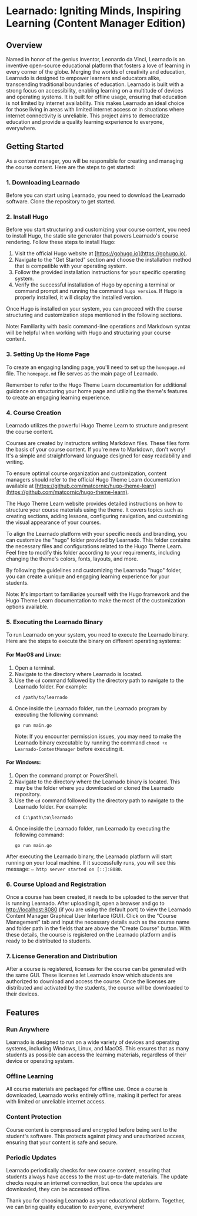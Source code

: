 # Learnado: Igniting Minds, Inspiring Learning (Content Manager Edition)

## Overview

Named in honor of the genius inventor, Leonardo da Vinci, Learnado is an inventive open-source educational platform that fosters a love of learning in every corner of the globe. Merging the worlds of creativity and education, Learnado is designed to empower learners and educators alike, transcending traditional boundaries of education. Learnado is built with a strong focus on accessibility, enabling learning on a multitude of devices and operating systems. It is built for offline usage, ensuring that education is not limited by internet availability. This makes Learnado an ideal choice for those living in areas with limited internet access or in situations where internet connectivity is unreliable. This project aims to democratize education and provide a quality learning experience to everyone, everywhere.

## Getting Started

As a content manager, you will be responsible for creating and managing the course content. Here are the steps to get started:

### 1. Downloading Learnado

Before you can start using Learnado, you need to download the Learnado software. Clone the repository to get started.

### 2. Install Hugo

Before you start structuring and customizing your course content, you need to install Hugo, the static site generator that powers Learnado's course rendering. Follow these steps to install Hugo:

1. Visit the official Hugo website at [https://gohugo.io](https://gohugo.io).
2. Navigate to the "Get Started" section and choose the installation method that is compatible with your operating system.
3. Follow the provided installation instructions for your specific operating system.
4. Verify the successful installation of Hugo by opening a terminal or command prompt and running the command `hugo version`. If Hugo is properly installed, it will display the installed version.

Once Hugo is installed on your system, you can proceed with the course structuring and customization steps mentioned in the following sections.

Note: Familiarity with basic command-line operations and Markdown syntax will be helpful when working with Hugo and structuring your course content.

### 3. Setting Up the Home Page

To create an engaging landing page, you'll need to set up the `homepage.md` file. The `homepage.md` file serves as the main page of Learnado.

Remember to refer to the Hugo Theme Learn documentation for additional guidance on structuring your home page and utilizing the theme's features to create an engaging learning experience.

### 4. Course Creation

Learnado utilizes the powerful Hugo Theme Learn to structure and present the course content. 

Courses are created by instructors writing Markdown files. These files form the basis of your course content. If you're new to Markdown, don't worry! It's a simple and straightforward language designed for easy readability and writing.

To ensure optimal course organization and customization, content managers should refer to the official Hugo Theme Learn documentation available at [https://github.com/matcornic/hugo-theme-learn](https://github.com/matcornic/hugo-theme-learn).

The Hugo Theme Learn website provides detailed instructions on how to structure your course materials using the theme. It covers topics such as creating sections, adding lessons, configuring navigation, and customizing the visual appearance of your courses.

To align the Learnado platform with your specific needs and branding, you can customize the "hugo" folder provided by Learnado. This folder contains the necessary files and configurations related to the Hugo Theme Learn. Feel free to modify this folder according to your requirements, including changing the theme's colors, fonts, layouts, and more.

By following the guidelines and customizing the Learnado "hugo" folder, you can create a unique and engaging learning experience for your students.

Note: It's important to familiarize yourself with the Hugo framework and the Hugo Theme Learn documentation to make the most of the customization options available.

### 5. Executing the Learnado Binary

To run Learnado on your system, you need to execute the Learnado binary. Here are the steps to execute the binary on different operating systems:

#### For MacOS and Linux:
1. Open a terminal.
2. Navigate to the directory where Learnado is located.
3. Use the `cd` command followed by the directory path to navigate to the Learnado folder. For example:
   ```
   cd /path/to/learnado
   ```
4. Once inside the Learnado folder, run the Learnado program by executing the following command:
   ```
   go run main.go
   ```
   Note: If you encounter permission issues, you may need to make the Learnado binary executable by running the command `chmod +x Learnado-ContentManager` before executing it.

#### For Windows:
1. Open the command prompt or PowerShell.
2. Navigate to the directory where the Learnado binary is located. This may be the folder where you downloaded or cloned the Learnado repository.
3. Use the `cd` command followed by the directory path to navigate to the Learnado folder. For example:
   ```
   cd C:\path\to\learnado
   ```
4. Once inside the Learnado folder, run Learnado by executing the following command:
   ```
   go run main.go
   ```

After executing the Learnado binary, the Learnado platform will start running on your local machine. If it successfully runs, you will see this message: `⇨ http server started on [::]:8080`.

### 6. Course Upload and Registration

Once a course has been created, it needs to be uploaded to the server that is running Learnado. After uploading it, open a browser and go to [http://localhost:8080](http://localhost:8080) (if you are using the default port) to view the Learnado Content Manager Graphical User Interface (GUI). Click on the "Course Management" tab and input the necessary details such as the course name and folder path in the fields that are above the "Create Course" button. With these details, the course is registered on the Learnado platform and is ready to be distributed to students.

### 7. License Generation and Distribution

After a course is registered, licenses for the course can be generated with the same GUI. These licenses let Learnado know which students are authorized to download and access the course. Once the licenses are distributed and activated by the students, the course will be downloaded to their devices.

## Features

### Run Anywhere

Learnado is designed to run on a wide variety of devices and operating systems, including Windows, Linux, and MacOS. This ensures that as many students as possible can access the learning materials, regardless of their device or operating system.

### Offline Learning

All course materials are packaged for offline use. Once a course is downloaded, Learnado works entirely offline, making it perfect for areas with limited or unreliable internet access.

### Content Protection

Course content is compressed and encrypted before being sent to the student's software. This protects against piracy and unauthorized access, ensuring that your content is safe and secure.

### Periodic Updates

Learnado periodically checks for new course content, ensuring that students always have access to the most up-to-date materials. The update checks require an internet connection, but once the updates are downloaded, they can be accessed offline.

Thank you for choosing Learnado as your educational platform. Together, we can bring quality education to everyone, everywhere!
